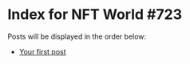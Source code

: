 # Index for NFT World #723
Posts will be displayed in the order below:

- [Your first post](./001-first.md)

